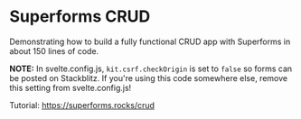 # Superforms CRUD

Demonstrating how to build a fully functional CRUD app with Superforms in about 150 lines of code.

**NOTE:** In svelte.config.js, `kit.csrf.checkOrigin` is set to `false` so forms can be posted on Stackblitz. If you're using this code somewhere else, remove this setting from svelte.config.js!

Tutorial: https://superforms.rocks/crud
